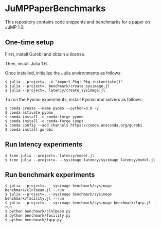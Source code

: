 # JuMPPaperBenchmarks

This repository contains code snippents and benchmarks for a paper on JuMP 1.0.

## One-time setup

First, install Gurobi and obtain a license.

Then, install Julia 1.6.

Once installed, initialize the Julia environments as follows:
```
$ julia --project=. -e "import Pkg; Pkg.instantiate()"
$ julia --project=. benchmark/create_sysimage.jl
$ julia --project=. latency/create_sysimage.jl
```

To run the Pyomo experiments, install Pyomo and solvers as follows:
```
$ conda create --name pyomo --python=3.8 -y
$ conda activate pyomo
$ conda install -c conda-forge pyomo
$ conda install -c conda-forge ipopt
$ conda config --add channels https://conda.anaconda.org/gurobi
$ conda install gurobi
```

## Run latency experiments

```
$ time julia --project=. latency/model.jl
$ time julia --project=. --sysimage latency/sysimage latency/model.jl
```

## Run benchmark experiments

```
$ julia --project=. --sysimage benchmark/sysimage benchmark/clnlbeam.jl --run
$ julia --project=. --sysimage benchmark/sysimage benchmark/facility.jl --run
$ julia --project=. --sysimage benchmark/sysimage benchmark/lqcp.jl --run
$ python benchmark/clnlbeam.py
$ python benchmark/facility.py
$ python benchmark/lqcp.py
```

